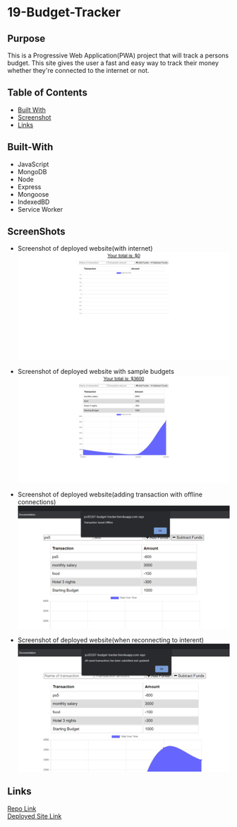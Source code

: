 # 19-Budget-Tracker

## Purpose
This is a Progressive Web Application(PWA) project that will track a persons budget. This site gives the user a fast and easy way to track their money whether they're connected to the internet or not.

## Table of Contents
  * [Built With](#built-with)
  * [Screenshot](#screenshot)
  * [Links](#links)

## Built-With
- JavaScript
- MongoDB 
- Node
- Express 
- Mongoose
- IndexedBD
- Service Worker

## ScreenShots
* Screenshot of deployed website(with internet)   
![screenshot of budget tracker1](./readme_screenshots/screenshot1.png)  

* Screenshot of deployed website with sample budgets  
![screenshot of budget tracker2](./readme_screenshots/screenshot2.png)  

* Screenshot of deployed website(adding transaction with offline connections)
![screenshot of budget tracker3](./readme_screenshots/screenshot3.png)  

* Screenshot of deployed website(when reconnecting to interent)   
![screenshot of budget tracker4](./readme_screenshots/screenshot4.png)  

## Links
[Repo Link](https://github.com/jcc83267/19-Budget-Tracker)  
[Deployed Site Link](https://jcc83267-budget-tracker.herokuapp.com/) 
